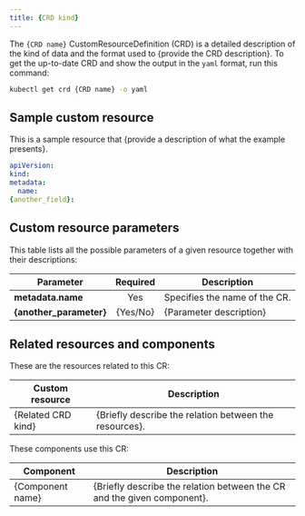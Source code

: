 ```yaml
---
title: {CRD kind}
---
```


<!-- Use this template for a custom resource (CR) document that provides a sample custom resource and description of its elements. Additionally, the document points to the CustomResourceDefinition (CRD) used to create CRs of the given kind.

For the filename, follow the `{COMPONENT/AREA}-{NUMBER}-{TITLE}.md` convention.

For reference, see the existing [CR documents](https://kyma-project.io/#/05-technical-reference/00-custom-resources/README).-->

The `{CRD name}` CustomResourceDefinition (CRD) is a detailed description of the kind of data and the format used to {provide the CRD description}. To get the up-to-date CRD and show the output in the `yaml` format, run this command:

```bash
kubectl get crd {CRD name} -o yaml
```

## Sample custom resource

<!-- In this section, provide an example custom resource created based on the CRD described in the introductory section. Describe the functionality of the CR and highlight all of the optional elements and the way they are utilized.
Provide the custom resource code sample in a ready-to-use format. -->

This is a sample resource that {provide a description of what the example presents}.

```yaml
apiVersion:
kind:
metadata:
  name:
{another_field}:
```

## Custom resource parameters

This table lists all the possible parameters of a given resource together with their descriptions:

| Parameter   | Required |  Description |
|-------------|:---------:|--------------|
| **metadata.name** | Yes | Specifies the name of the CR. |
| **{another_parameter}** | {Yes/No} | {Parameter description} |

## Related resources and components

These are the resources related to this CR:

| Custom resource |   Description |
|-----------------|---------------|
| {Related CRD kind} |  {Briefly describe the relation between the resources}. |

These components use this CR:

| Component   |   Description |
|-------------|---------------|
| {Component name} |  {Briefly describe the relation between the CR and the given component}. |
